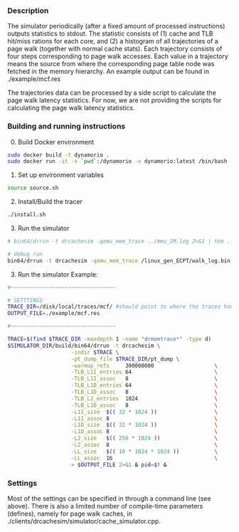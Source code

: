 ### Description
The simulator periodically (after a fixed amount of processed instructions) outputs statistics to stdout. The statistic consists of (1) cache and TLB hit/miss rations for each core, and (2) a histogram of all trajectories of a page walk (together with normal cache stats). Each trajectory consists of four steps corresponding to page walk accesses. Each value in a trajectory means the source from where the corresponding page table node was fetched in the memory hierarchy. An example output can be found in ./example/mcf.res

The trajectories data can be processed by a side script to calculate the page walk latency statistics. For now, we are not providing the scripts for calculating the page walk latency statistics. 

### Building and running instructions
0. Build Docker environment
```bash
sudo docker build -t dynamorio . 
sudo docker run -it -v `pwd`:/dynamorio -v dynamorio:latest /bin/bash
```

1. Set up environment variables
```bash
source source.sh
```

2. Install/Build the tracer
```bash
./install.sh
```

3. Run the simulator
```bash
# bin64/drrun -t drcachesim -qemu_mem_trace ../mmu_1M.log 2>&1 | tee ../mmu_dyna_1M.log

# debug run
bin64/drrun -t drcachesim -qemu_mem_trace /linux_gen_ECPT/walk_log.bin -arch ecpt -verbose 5 > ../dyna.log 2>&1
```


3. Run the simulator 
Example:
```bash
#~~~~~~~~~~~~~~~~~~~~~~~~~~~~~~~~~

# SETTTINGS
TRACE_DIR=/disk/local/traces/mcf/ #should point to where the traces have been stored
OUTPUT_FILE=./example/mcf.res

#~~~~~~~~~~~~~~~~~~~~~~~~~~~~~~~~~

TRACE=$(find $TRACE_DIR -maxdepth 1 -name "drmemtrace*" -type d)
$SIMULATOR_DIR/build/bin64/drrun -t drcachesim \
                    -indir $TRACE \
                    -pt_dump_file $TRACE_DIR/pt_dump \
                    -warmup_refs     300000000                   \
                    -TLB_L1I_entries 64                          \
                    -TLB_L1I_assoc   8                           \
                    -TLB_L1D_entries 64                          \
                    -TLB_L1D_assoc   8                           \
                    -TLB_L2_entries  1024                        \
                    -TLB_L1D_assoc   8                           \
                    -L1I_size  $(( 32 * 1024 ))                  \
                    -L1I_assoc 8                                 \
                    -L1D_size  $(( 32 * 1024 ))                  \
                    -L1D_assoc 8                                 \
                    -L2_size   $(( 256 * 1024 ))                 \
                    -L2_assoc  8                                 \
                    -LL_size   $(( 16 * 1024 * 1024 ))           \
                    -LL_assoc  16                                \
                    > $OUTPUT_FILE 2>&1 & pid=$! &
```

### Settings 
Most of the settings can be specified in through a command line (see above). There is also a limited number of compile-time parameters (defines), namely for page walk caches, in ./clients/drcachesim/simulator/cache_simulator.cpp. 
